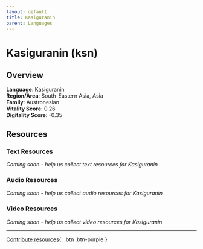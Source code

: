 ```yaml
---
layout: default
title: Kasiguranin
parent: Languages
---
```


# Kasiguranin (ksn)

## Overview

**Language**: Kasiguranin  
**Region/Area**: South-Eastern Asia, Asia  
**Family**: Austronesian  
**Vitality Score**: 0.26  
**Digitality Score**: -0.35  

## Resources

### Text Resources
*Coming soon - help us collect text resources for Kasiguranin*

### Audio Resources
*Coming soon - help us collect audio resources for Kasiguranin*

### Video Resources
*Coming soon - help us collect video resources for Kasiguranin*

---

[Contribute resources](https://fairtrain.github.io/){: .btn .btn-purple }
